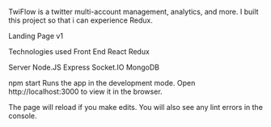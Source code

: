 TwiFlow is a twitter multi-account management, analytics, and more. I built this project so that i can experience Redux.

Landing Page v1

Technologies used
Front End
React Redux

Server
Node.JS Express Socket.IO MongoDB

npm start
Runs the app in the development mode.
Open http://localhost:3000 to view it in the browser.

The page will reload if you make edits.
You will also see any lint errors in the console.
